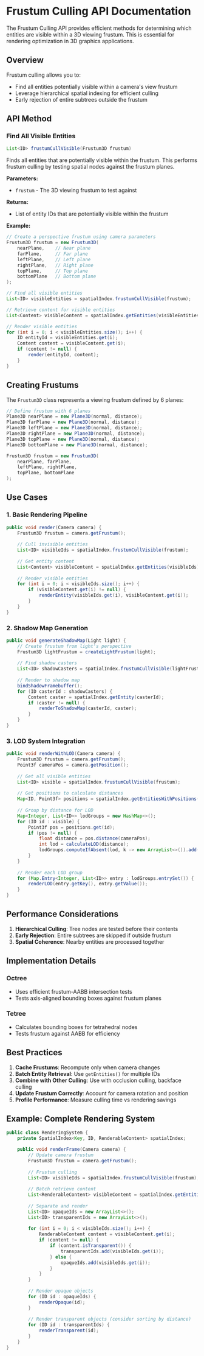 # Frustum Culling API Documentation

The Frustum Culling API provides efficient methods for determining which entities are visible within a 3D viewing
frustum. This is essential for rendering optimization in 3D graphics applications.

## Overview

Frustum culling allows you to:

- Find all entities potentially visible within a camera's view frustum
- Leverage hierarchical spatial indexing for efficient culling
- Early rejection of entire subtrees outside the frustum

## API Method

### Find All Visible Entities

```java
List<ID> frustumCullVisible(Frustum3D frustum)
```

Finds all entities that are potentially visible within the frustum. This performs frustum culling by testing spatial nodes against the frustum planes.

**Parameters:**

- `frustum` - The 3D viewing frustum to test against

**Returns:**

- List of entity IDs that are potentially visible within the frustum

**Example:**

```java
// Create a perspective frustum using camera parameters
Frustum3D frustum = new Frustum3D(
    nearPlane,    // Near plane
    farPlane,     // Far plane  
    leftPlane,    // Left plane
    rightPlane,   // Right plane
    topPlane,     // Top plane
    bottomPlane   // Bottom plane
);

// Find all visible entities
List<ID> visibleEntities = spatialIndex.frustumCullVisible(frustum);

// Retrieve content for visible entities
List<Content> visibleContent = spatialIndex.getEntities(visibleEntities);

// Render visible entities
for (int i = 0; i < visibleEntities.size(); i++) {
    ID entityId = visibleEntities.get(i);
    Content content = visibleContent.get(i);
    if (content != null) {
        render(entityId, content);
    }
}
```

## Creating Frustums

The `Frustum3D` class represents a viewing frustum defined by 6 planes:

```java
// Define frustum with 6 planes
Plane3D nearPlane = new Plane3D(normal, distance);
Plane3D farPlane = new Plane3D(normal, distance);
Plane3D leftPlane = new Plane3D(normal, distance);
Plane3D rightPlane = new Plane3D(normal, distance);
Plane3D topPlane = new Plane3D(normal, distance);
Plane3D bottomPlane = new Plane3D(normal, distance);

Frustum3D frustum = new Frustum3D(
    nearPlane, farPlane,
    leftPlane, rightPlane,
    topPlane, bottomPlane
);
```

## Use Cases

### 1. Basic Rendering Pipeline

```java
public void render(Camera camera) {
    Frustum3D frustum = camera.getFrustum();
    
    // Cull invisible entities
    List<ID> visibleIds = spatialIndex.frustumCullVisible(frustum);
    
    // Get entity content
    List<Content> visibleContent = spatialIndex.getEntities(visibleIds);
    
    // Render visible entities
    for (int i = 0; i < visibleIds.size(); i++) {
        if (visibleContent.get(i) != null) {
            renderEntity(visibleIds.get(i), visibleContent.get(i));
        }
    }
}
```

### 2. Shadow Map Generation

```java
public void generateShadowMap(Light light) {
    // Create frustum from light's perspective
    Frustum3D lightFrustum = createLightFrustum(light);
    
    // Find shadow casters
    List<ID> shadowCasters = spatialIndex.frustumCullVisible(lightFrustum);
    
    // Render to shadow map
    bindShadowFramebuffer();
    for (ID casterId : shadowCasters) {
        Content caster = spatialIndex.getEntity(casterId);
        if (caster != null) {
            renderToShadowMap(casterId, caster);
        }
    }
}
```

### 3. LOD System Integration

```java
public void renderWithLOD(Camera camera) {
    Frustum3D frustum = camera.getFrustum();
    Point3f cameraPos = camera.getPosition();
    
    // Get all visible entities
    List<ID> visible = spatialIndex.frustumCullVisible(frustum);
    
    // Get positions to calculate distances
    Map<ID, Point3f> positions = spatialIndex.getEntitiesWithPositions();
    
    // Group by distance for LOD
    Map<Integer, List<ID>> lodGroups = new HashMap<>();
    for (ID id : visible) {
        Point3f pos = positions.get(id);
        if (pos != null) {
            float distance = pos.distance(cameraPos);
            int lod = calculateLOD(distance);
            lodGroups.computeIfAbsent(lod, k -> new ArrayList<>()).add(id);
        }
    }
    
    // Render each LOD group
    for (Map.Entry<Integer, List<ID>> entry : lodGroups.entrySet()) {
        renderLOD(entry.getKey(), entry.getValue());
    }
}
```

## Performance Considerations

1. **Hierarchical Culling**: Tree nodes are tested before their contents
2. **Early Rejection**: Entire subtrees are skipped if outside frustum
3. **Spatial Coherence**: Nearby entities are processed together

## Implementation Details

### Octree

- Uses efficient frustum-AABB intersection tests
- Tests axis-aligned bounding boxes against frustum planes

### Tetree

- Calculates bounding boxes for tetrahedral nodes
- Tests frustum against AABB for efficiency

## Best Practices

1. **Cache Frustums**: Recompute only when camera changes
2. **Batch Entity Retrieval**: Use `getEntities()` for multiple IDs
3. **Combine with Other Culling**: Use with occlusion culling, backface culling
4. **Update Frustum Correctly**: Account for camera rotation and position
5. **Profile Performance**: Measure culling time vs rendering savings

## Example: Complete Rendering System

```java
public class RenderingSystem {
    private SpatialIndex<Key, ID, RenderableContent> spatialIndex;

    public void renderFrame(Camera camera) {
        // Update camera frustum
        Frustum3D frustum = camera.getFrustum();
        
        // Frustum culling
        List<ID> visibleIds = spatialIndex.frustumCullVisible(frustum);
        
        // Batch retrieve content
        List<RenderableContent> visibleContent = spatialIndex.getEntities(visibleIds);
        
        // Separate and render
        List<ID> opaqueIds = new ArrayList<>();
        List<ID> transparentIds = new ArrayList<>();
        
        for (int i = 0; i < visibleIds.size(); i++) {
            RenderableContent content = visibleContent.get(i);
            if (content != null) {
                if (content.isTransparent()) {
                    transparentIds.add(visibleIds.get(i));
                } else {
                    opaqueIds.add(visibleIds.get(i));
                }
            }
        }
        
        // Render opaque objects
        for (ID id : opaqueIds) {
            renderOpaque(id);
        }
        
        // Render transparent objects (consider sorting by distance)
        for (ID id : transparentIds) {
            renderTransparent(id);
        }
    }
}
```
